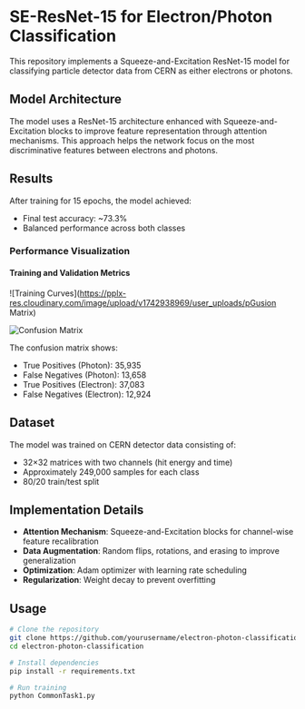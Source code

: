 # SE-ResNet-15 for Electron/Photon Classification

This repository implements a Squeeze-and-Excitation ResNet-15 model for classifying particle detector data from CERN as either electrons or photons.

## Model Architecture

The model uses a ResNet-15 architecture enhanced with Squeeze-and-Excitation blocks to improve feature representation through attention mechanisms. This approach helps the network focus on the most discriminative features between electrons and photons.

## Results

After training for 15 epochs, the model achieved:
- Final test accuracy: ~73.3%
- Balanced performance across both classes

### Performance Visualization

#### Training and Validation Metrics
![Training Curves](https://pplx-res.cloudinary.com/image/upload/v1742938969/user_uploads/pGusion Matrix)

![Confusion Matrix](https://pplx-res.cloudinary.com/image/upload/v1742938994/user_uploads/QznYCkVwZSGzVkY/Screeusion)

The confusion matrix shows:
- True Positives (Photon): 35,935
- False Negatives (Photon): 13,658
- True Positives (Electron): 37,083
- False Negatives (Electron): 12,924

## Dataset

The model was trained on CERN detector data consisting of:
- 32×32 matrices with two channels (hit energy and time)
- Approximately 249,000 samples for each class
- 80/20 train/test split

## Implementation Details

- **Attention Mechanism**: Squeeze-and-Excitation blocks for channel-wise feature recalibration
- **Data Augmentation**: Random flips, rotations, and erasing to improve generalization
- **Optimization**: Adam optimizer with learning rate scheduling
- **Regularization**: Weight decay to prevent overfitting

## Usage

```bash
# Clone the repository
git clone https://github.com/yourusername/electron-photon-classification.git
cd electron-photon-classification

# Install dependencies
pip install -r requirements.txt

# Run training
python CommonTask1.py
